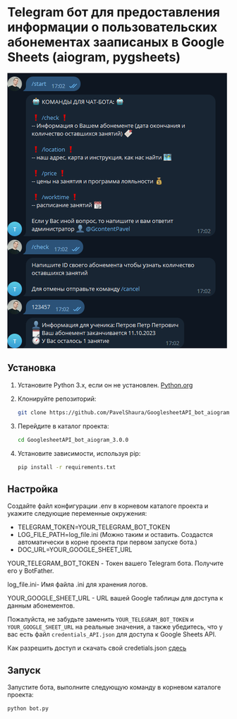 # Telegram бот для предоставления информации о пользовательских абонементах зааписаных в Google Sheets (aiogram, pygsheets)
![Иллюстрация к проекту](https://github.com/PavelShaura/GooglesheetAPI_bot_aiogram_3.0.0/blob/master/images/chat.png)
## Установка
1. Установите Python 3.x, если он не установлен. [Python.org](https://www.python.org/downloads/)

2. Клонируйте репозиторий:

   ```bash
   git clone https://github.com/PavelShaura/GooglesheetAPI_bot_aiogram_3.0.0
   
3. Перейдите в каталог проекта:

   ```bash
   cd GooglesheetAPI_bot_aiogram_3.0.0
   
4. Установите зависимости, используя pip:

   ```bash
   pip install -r requirements.txt
   
## Настройка

Создайте файл конфигурации .env в корневом каталоге проекта и укажите следующие переменные окружения:

* TELEGRAM_TOKEN=YOUR_TELEGRAM_BOT_TOKEN
* LOG_FILE_PATH=log_file.ini (Можно таким и оставить. Создастся автоматически в корне проекта при первом запуске бота.)
* DOC_URL=YOUR_GOOGLE_SHEET_URL


YOUR_TELEGRAM_BOT_TOKEN - Токен вашего Telegram бота. Получите его у BotFather.

log_file.ini- Имя файла .ini для хранения логов.

YOUR_GOOGLE_SHEET_URL - URL вашей Google таблицы для доступа к данным абонементов.

Пожалуйста, не забудьте заменить `YOUR_TELEGRAM_BOT_TOKEN` и `YOUR_GOOGLE_SHEET_URL` на реальные значения, а также убедитесь, что у вас есть файл `credentials_API.json` для доступа к Google Sheets API.

Как разрешить доступ и скачать свой credetials.json [сдесь](https://support.google.com/a/answer/7378726?hl=ru)

## Запуск

Запустите бота, выполните следующую команду в корневом каталоге проекта:

   ```bash 
   python bot.py
